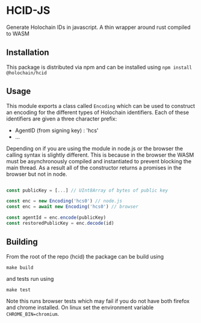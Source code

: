 # HCID-JS

Generate Holochain IDs in javascript. A thin wrapper around rust compiled to WASM

## Installation

This package is distributed via npm and can be installed using
`npm install @holochain/hcid`

## Usage

This module exports a class called `Encoding` which can be used to construct an encoding for the different types of Holochain identifiers. Each of these identifiers are given a three character prefix:
- AgentID (from signing key) : 'hcs'
- ...

Depending on if you are using the module in node.js or the browser the calling syntax is slightly different. This is because in the browser the WASM must be asynchronously compiled and instantiated to prevent blocking the main thread. As a result all of the constructor returns a promises in the browser but not in node.

```javascript

const publicKey = [...] // UInt8Array of bytes of public key

const enc = new Encoding('hcs0') // node.js
const enc = await new Encoding('hcs0') // browser

const agentId = enc.encode(publicKey)
const restoredPublicKey = enc.decode(id)
```

## Building

From the root of the repo (hcid) the package can be build using
```
make build
```

and tests run using 

```
make test
```

Note this runs browser tests which may fail if you do not have both firefox and chrome installed. On linux set the environment variable `CHROME_BIN=chromium`.


